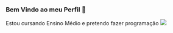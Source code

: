 ### **Bem Vindo ao meu Perfil** 👋
Estou cursando Ensino Médio e pretendo fazer programação
![](https://media.tenor.com/qxNWPzMVJTgAAAAd/gdloops-geometry-dash.gif)

